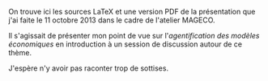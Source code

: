 On trouve ici les sources LaTeX et une version PDF de la présentation
que j'ai faite le 11 octobre 2013 dans le cadre de l'atelier MAGECO.

Il s'agissait de présenter mon point de vue sur l'*agentification des modèles
économiques* en introduction à un session de discussion autour de ce thème.

J'espère n'y avoir pas raconter trop de sottises.
